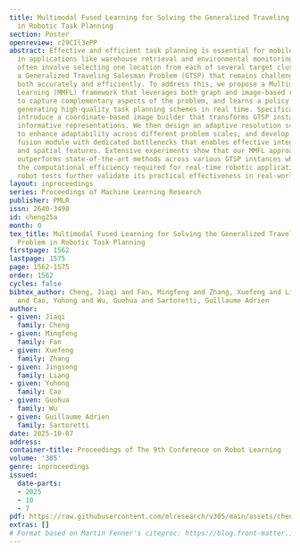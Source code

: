 ```yaml
---
title: Multimodal Fused Learning for Solving the Generalized Traveling Salesman Problem
  in Robotic Task Planning
section: Poster
openreview: r29CIl3ePP
abstract: Effective and efficient task planning is essential for mobile robots, especially
  in applications like warehouse retrieval and environmental monitoring. These tasks
  often involve selecting one location from each of several target clusters, forming
  a Generalized Traveling Salesman Problem (GTSP) that remains challenging to solve
  both accurately and efficiently. To address this, we propose a Multimodal Fused
  Learning (MMFL) framework that leverages both graph and image-based representations
  to capture complementary aspects of the problem, and learns a policy capable of
  generating high-quality task planning schemes in real time. Specifically, we first
  introduce a coordinate-based image builder that transforms GTSP instances into spatially
  informative representations. We then design an adaptive resolution scaling strategy
  to enhance adaptability across different problem scales, and develop a multimodal
  fusion module with dedicated bottlenecks that enables effective integration of geometric
  and spatial features. Extensive experiments show that our MMFL approach significantly
  outperforms state-of-the-art methods across various GTSP instances while maintaining
  the computational efficiency required for real-time robotic applications. Physical
  robot tests further validate its practical effectiveness in real-world scenarios.
layout: inproceedings
series: Proceedings of Machine Learning Research
publisher: PMLR
issn: 2640-3498
id: cheng25a
month: 0
tex_title: Multimodal Fused Learning for Solving the Generalized Traveling Salesman
  Problem in Robotic Task Planning
firstpage: 1562
lastpage: 1575
page: 1562-1575
order: 1562
cycles: false
bibtex_author: Cheng, Jiaqi and Fan, Mingfeng and Zhang, Xuefeng and Liang, Jingsong
  and Cao, Yuhong and Wu, Guohua and Sartoretti, Guillaume Adrien
author:
- given: Jiaqi
  family: Cheng
- given: Mingfeng
  family: Fan
- given: Xuefeng
  family: Zhang
- given: Jingsong
  family: Liang
- given: Yuhong
  family: Cao
- given: Guohua
  family: Wu
- given: Guillaume Adrien
  family: Sartoretti
date: 2025-10-07
address:
container-title: Proceedings of The 9th Conference on Robot Learning
volume: '305'
genre: inproceedings
issued:
  date-parts:
  - 2025
  - 10
  - 7
pdf: https://raw.githubusercontent.com/mlresearch/v305/main/assets/cheng25a/cheng25a.pdf
extras: []
# Format based on Martin Fenner's citeproc: https://blog.front-matter.io/posts/citeproc-yaml-for-bibliographies/
---
```


